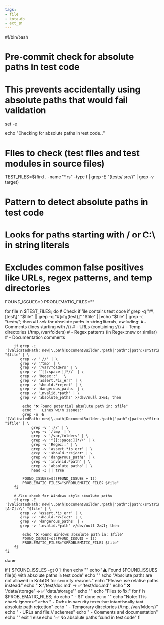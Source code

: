 ```yaml
---
tags:
- file
- kota-db
- ext_sh
---
```

#!/bin/bash

# Pre-commit check for absolute paths in test code
# This prevents accidentally using absolute paths that would fail validation

set -e

echo "Checking for absolute paths in test code..."

# Files to check (test files and test modules in source files)
TEST_FILES=$(find . -name "*.rs" -type f | grep -E "(tests/|src/)" | grep -v target)

# Pattern to detect absolute paths in test code
# Looks for paths starting with / or C:\ in string literals
# Excludes common false positives like URLs, regex patterns, and temp directories

FOUND_ISSUES=0
PROBLEMATIC_FILES=""

for file in $TEST_FILES; do
    # Check if file contains test code
    if grep -q "#\[test\]" "$file" || grep -q "#\[cfg(test)\]" "$file" || echo "$file" | grep -q "tests/"; then
        # Look for absolute paths in string literals, excluding:
        # - Comments (lines starting with //)
        # - URLs (containing ://)
        # - Temp directories (/tmp, /var/folders)
        # - Regex patterns (in Regex::new or similar)
        # - Documentation comments
        
        if grep -E '(ValidatedPath::new|\.path|DocumentBuilder.*path|"path":|path:\s*String).*"/' "$file" | \
           grep -v '://' | \
           grep -v '/tmp' | \
           grep -v '/var/folders' | \
           grep -v '^[[:space:]]*//' | \
           grep -v 'Regex::' | \
           grep -v 'assert.*is_err' | \
           grep -v 'should.*reject' | \
           grep -v 'dangerous_paths' | \
           grep -v 'invalid.*path' | \
           grep -v 'absolute_paths' >/dev/null 2>&1; then
            
            echo "❌ Found potential absolute path in: $file"
            echo "   Lines with issues:"
            grep -n -E '(ValidatedPath::new|\.path|DocumentBuilder.*path|"path":|path:\s*String).*"/' "$file" | \
                grep -v '://' | \
                grep -v '/tmp' | \
                grep -v '/var/folders' | \
                grep -v '^[[:space:]]*//' | \
                grep -v 'Regex::' | \
                grep -v 'assert.*is_err' | \
                grep -v 'should.*reject' | \
                grep -v 'dangerous_paths' | \
                grep -v 'invalid.*path' | \
                grep -v 'absolute_paths' | \
                head -3 || true
            
            FOUND_ISSUES=$((FOUND_ISSUES + 1))
            PROBLEMATIC_FILES="$PROBLEMATIC_FILES $file"
        fi
        
        # Also check for Windows-style absolute paths
        if grep -E '(ValidatedPath::new|\.path|DocumentBuilder.*path|"path":|path:\s*String).*"[A-Z]:\\' "$file" | \
           grep -v 'assert.*is_err' | \
           grep -v 'should.*reject' | \
           grep -v 'dangerous_paths' | \
           grep -v 'invalid.*path' >/dev/null 2>&1; then
            
            echo "❌ Found Windows absolute path in: $file"
            FOUND_ISSUES=$((FOUND_ISSUES + 1))
            PROBLEMATIC_FILES="$PROBLEMATIC_FILES $file"
        fi
    fi
done

if [ $FOUND_ISSUES -gt 0 ]; then
    echo ""
    echo "⚠️  Found $FOUND_ISSUES file(s) with absolute paths in test code"
    echo ""
    echo "Absolute paths are not allowed in KotaDB for security reasons."
    echo "Please use relative paths instead:"
    echo "  ❌ '/test/doc.md' → ✅ 'test/doc.md'"
    echo "  ❌ '/data/storage' → ✅ 'data/storage'"
    echo ""
    echo "Files to fix:"
    for f in $PROBLEMATIC_FILES; do
        echo "  - $f"
    done
    echo ""
    echo "Note: This check ignores:"
    echo "  - Paths in security tests that intentionally test absolute path rejection"
    echo "  - Temporary directories (/tmp, /var/folders)"
    echo "  - URLs and file:// schemes"
    echo "  - Comments and documentation"
    echo ""
    exit 1
else
    echo "✅ No absolute paths found in test code"
fi